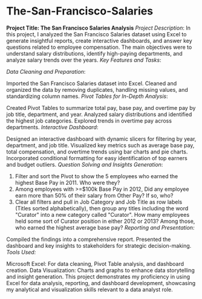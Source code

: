 # The-San-Francisco-Salaries
**Project Title: The San Francisco Salaries Analysis**
*Project Description*:
In this project, I analyzed the San Francisco Salaries dataset using Excel to generate insightful reports, create interactive dashboards, and answer key questions related to employee compensation. The main objectives were to understand salary distributions, identify high-paying departments, and analyze salary trends over the years.
*Key Features and Tasks*:

*Data Cleaning and Preparation*:

Imported the San Francisco Salaries dataset into Excel.
Cleaned and organized the data by removing duplicates, handling missing values, and standardizing column names.
*Pivot Tables for In-Depth Analysis*:

Created Pivot Tables to summarize total pay, base pay, and overtime pay by job title, department, and year.
Analyzed salary distributions and identified the highest  job categories.
Explored trends in overtime pay across departments.
*Interactive Dashboard*:

Designed an interactive dashboard with dynamic slicers for filtering by year, department, and job title.
Visualized key metrics such as average base pay, total compensation, and overtime trends using bar charts and pie charts.
Incorporated conditional formatting for easy identification of top earners and budget outliers.
*Question Solving and Insights Generation*:
1.	Filter and sort the Pivot to show the 5 employees who earned the highest Base Pay in 2011. Who were they?
2.	Among employees with >=$100k Base Pay in 2012, Did any employee earn more than 50% of their salary from Other Pay? If so, who?
3.	Clear all filters and pull in Job Category and Job Title as row labels (Titles sorted alphabetically), then group any titles including the word "Curator" into a new category called "Curator". How many employees held some sort of Curator position in either 2012 or 2013? Among those, who earned the highest average base pay?
*Reporting and Presentation:*

Compiled the findings into a comprehensive report.
Presented the dashboard and key insights to stakeholders for strategic decision-making.
*Tools Used:*

Microsoft Excel: For data cleaning, Pivot Table analysis, and dashboard creation.
Data Visualization: Charts and graphs to enhance data storytelling and insight generation.
This project demonstrates my proficiency in using Excel for data analysis, reporting, and dashboard development, showcasing my analytical and visualization skills relevant to a data analyst role.
